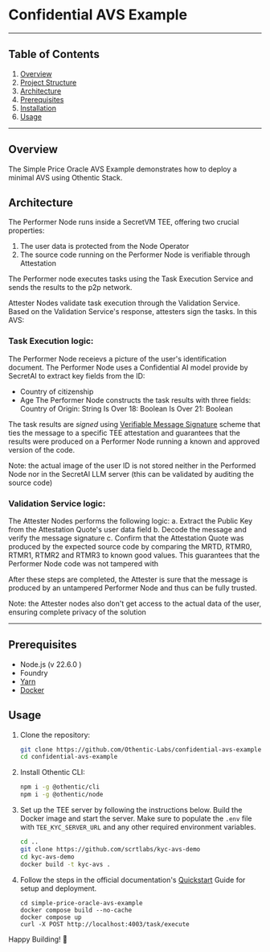# Confidential AVS Example

---

## Table of Contents

1. [Overview](#overview)
2. [Project Structure](#project-structure)
3. [Architecture](#architecture)
4. [Prerequisites](#prerequisites)
5. [Installation](#installation)
6. [Usage](#usage)

---

## Overview

The Simple Price Oracle AVS Example demonstrates how to deploy a minimal AVS using Othentic Stack.

## Architecture

The Performer Node runs inside a SecretVM TEE, offering two crucial properties:
1. The user data is protected from the Node Operator
2. The source code running on the Performer Node is verifiable through Attestation

The Performer node executes tasks using the Task Execution Service and sends the results to the p2p network.

Attester Nodes validate task execution through the Validation Service. Based on the Validation Service's response, attesters sign the tasks. In this AVS:

### Task Execution logic:
The Performer Node receievs a picture of the user's identification document. The Performer Node uses a Confidential AI model provide by SecretAI to extract key fields from the ID:
- Country of citizenship
- Age
The Performer Node constructs the task results with three fields:
  Country of Origin: String
  Is Over 18: Boolean
  Is Over 21: Boolean

The task results are _signed_ using [Verifiable Message Signature](https://docs.scrt.network/secret-network-documentation/secretvm-confidential-virtual-machines/verifiable-message-signing) scheme that ties the message to a specific TEE attestation and guarantees that the results were produced on a Performer Node running a known and approved version of the code.

Note: the actual image of the user ID is not stored neither in the Performed Node nor in the SecretAI LLM server (this can be validated by auditing the source code)

### Validation Service logic:
The Attester Nodes performs the following logic:
a. Extract the Public Key from the Attestation Quote's user data field
b. Decode the message and verify the message signature
c. Confirm that the Attestation Quote was produced by the expected source code by comparing the MRTD, RTMR0, RTMR1, RTMR2 and RTMR3 to known good values. This guarantees that the Performer Node code was not tampered with

After these steps are completed, the Attester is sure that the message is produced by an untampered Performer Node and thus can be fully trusted.

Note: the Attester nodes also don't get access to the actual data of the user, ensuring complete privacy of the solution

---


## Prerequisites

- Node.js (v 22.6.0 )
- Foundry
- [Yarn](https://yarnpkg.com/)
- [Docker](https://docs.docker.com/engine/install/)

## Usage

1. Clone the repository:

   ```bash
   git clone https://github.com/Othentic-Labs/confidential-avs-example.git
   cd confidential-avs-example
   ```

2. Install Othentic CLI:

   ```bash
   npm i -g @othentic/cli
   npm i -g @othentic/node
   ```

3. Set up the TEE server by following the instructions below. Build the Docker image and start the server. Make sure to populate the `.env` file with `TEE_KYC_SERVER_URL` and any other required environment variables.
   ```bash
   cd ..
   git clone https://github.com/scrtlabs/kyc-avs-demo
   cd kyc-avs-demo
   docker build -t kyc-avs .
   ```

4. Follow the steps in the official documentation's [Quickstart](https://docs.othentic.xyz/main/welcome/getting-started/install-othentic-cli) Guide for setup and deployment.

   ```
   cd simple-price-oracle-avs-example
   docker compose build --no-cache
   docker compose up
   curl -X POST http://localhost:4003/task/execute
   ```

Happy Building! 🚀


